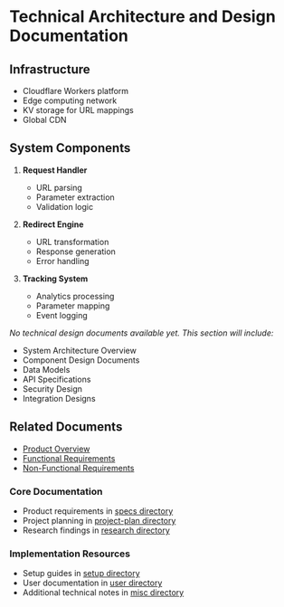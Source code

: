 # Technical Architecture and Design Documentation

## Infrastructure
- Cloudflare Workers platform
- Edge computing network
- KV storage for URL mappings
- Global CDN

## System Components
1. **Request Handler**
   - URL parsing
   - Parameter extraction
   - Validation logic

2. **Redirect Engine**
   - URL transformation
   - Response generation
   - Error handling

3. **Tracking System**
   - Analytics processing
   - Parameter mapping
   - Event logging

*No technical design documents available yet. This section will include:*
- System Architecture Overview
- Component Design Documents
- Data Models
- API Specifications
- Security Design
- Integration Designs

## Related Documents
- [Product Overview](../specs/product_requirements/overview.md)
- [Functional Requirements](../specs/product_requirements/functional_requirements.md)
- [Non-Functional Requirements](../specs/product_requirements/non_functional_requirements.md)

### Core Documentation
- Product requirements in [specs directory](../specs/SPECS.md)
- Project planning in [project-plan directory](../project-plan/PLAN.md)
- Research findings in [research directory](../research/README.md)

### Implementation Resources
- Setup guides in [setup directory](../setup/README.md)
- User documentation in [user directory](../user/README.md)
- Additional technical notes in [misc directory](../misc/README.md)